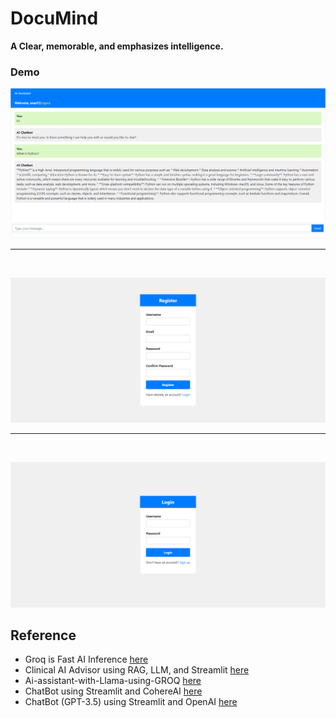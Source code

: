 # DocuMind

__A Clear, memorable, and emphasizes intelligence.__

### Demo

![](https://github.com/Anas436/Chatbot/blob/main/chatbot.png)
<br>
<hr>
<br>

![](https://github.com/Anas436/Chatbot/blob/main/signup.png)
<br>
<hr>
<br>

![](https://github.com/Anas436/Chatbot/blob/main/login.png)

## Reference
- Groq is Fast AI Inference [here](https://groq.com/)
- Clinical AI Advisor using RAG, LLM, and Streamlit [here](https://github.com/Saifulislamsayem19/Clinical-AI-Advisor-using-RAG-and-LLM)
- Ai-assistant-with-Llama-using-GROQ [here](https://github.com/Md-Emon-Hasan/Ai-assistant-with-Llama-using-GROQ/tree/master)
- ChatBot using Streamlit and CohereAI [here](https://github.com/ash956901/Chatbot)
- ChatBot (GPT-3.5) using Streamlit and OpenAI [here](https://github.com/fshnkarimi/Chat-Bot-using-Streamlit-and-OpenAI/tree/main)
